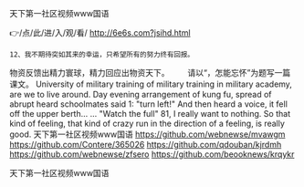 
天下第一社区视频www国语




👉/点/此/进/入/观/看/ http://6e6s.com?jsihd.html




	12、我不期待突如其来的幸运，只希望所有的努力终有回报。
物资反馈出精力寰球，精力回应出物资天下。
　　请以“，怎能忘怀”为题写一篇课文。
University of military training of military training in military academy, are we to live around.
Day evening arrangement of kung fu, spread of abrupt heard schoolmates said 1: "turn left!"
And then heard a voice, it fell off the upper berth...
...
"Watch the full"
81, I really want to nothing.
So that kind of feeling, that kind of crazy run in the direction of a feeling, is really good.
天下第一社区视频www国语 https://github.com/webnewse/mvawgm
https://github.com/Contere/365026
https://github.com/qdouban/kjrdmh
https://github.com/webnewse/zfsero
https://github.com/beooknews/krqykr





天下第一社区视频www国语
